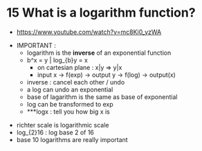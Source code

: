 # 15 What is a logarithm function?
- https://www.youtube.com/watch?v=mc8Ki0_yzWA

* IMPORTANT :
    * logarithm is the **inverse** of an exponential function
    * b^x = y | log_{b}y = x
        * on cartesian plane : x|y => y|x
        * input x -> f(exp) -> output y -> f(log) -> output(x)
    * inverse : cancel each other / undo
    * a log can undo an exponential
    * base of lagarithm is the same as base of exponential
    * log can be transformed to exp
    * ***logx : tell you how big x is

- richter scale is logarithmic scale
- log_{2}16 : log base 2 of 16
- base 10 logarithms are really important
